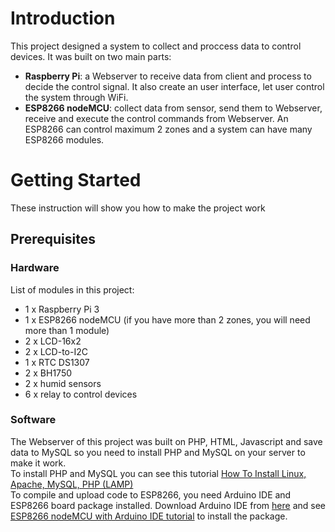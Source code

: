 # Introduction
This project designed a system to collect and proccess data to control devices. It was built on two main parts: <br>
* **Raspberry Pi**: a Webserver to receive data from client and process to decide the control signal. It also create an user interface, let user control the system through WiFi.
* **ESP8266 nodeMCU**: collect data from sensor, send them to Webserver, receive and execute the control commands from Webserver. An ESP8266 can control maximum 2 zones and a system can have many ESP8266 modules.

# Getting Started
These instruction will show you how to make the project work

## Prerequisites
### Hardware
List of modules in this project:
* 1 x Raspberry Pi 3
* 1 x ESP8266 nodeMCU (if you have more than 2 zones, you will need more than 1 module)
* 2 x LCD-16x2
* 2 x LCD-to-I2C
* 1 x RTC DS1307
* 2 x BH1750
* 2 x humid sensors
* 6 x relay to control devices

### Software
The Webserver of this project was built on PHP, HTML, Javascript and save data to MySQL so you need to install PHP and MySQL on your server to make it work. <br>
To install PHP and MySQL you can see this tutorial [How To Install Linux, Apache, MySQL, PHP (LAMP)](https://www.digitalocean.com/community/tutorials/how-to-install-linux-apache-mysql-php-lamp-stack-on-ubuntu-16-04)<br>
To compile and upload code to ESP8266, you need Arduino IDE and ESP8266 board package installed. Download Arduino IDE from [here](https://www.arduino.cc/en/Main/Software) and see [ESP8266 nodeMCU with Arduino IDE tutorial](https://learn.adafruit.com/adafruit-huzzah-esp8266-breakout/using-arduino-ide) to install the package.


## 
